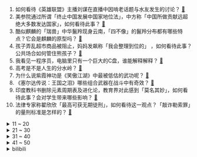 1. 如何看待《英雄联盟》主播刘谋在直播中因啃老话题与水友发生的讨论？ [:link:](https://www.zhihu.com/question/605625422)
2. 美参院通过所谓「终止中国发展中国家地位法」，中方称「中国所做贡献远超绝大多数发达国家」，如何看待此事？ [:link:](https://www.zhihu.com/question/605664006)
3. 酷似麒麟的「瑞兽」中华鬣羚现身云南，「四不像」的鬣羚分布都有哪些特点？它会是麒麟的原型吗？ [:link:](https://www.zhihu.com/question/605708175)
4. 孩子弄乱超市商品被阻止，妈妈发飙称「我会整理到位的」 ，如何看待此事？公共场合如何管住熊孩子？ [:link:](https://www.zhihu.com/question/605480699)
5. 我看见一程序员，电脑里只有一个巨大的C盘，谁能解释解释？ [:link:](https://www.zhihu.com/question/605106173)
6. 高考是不是人生的分水岭？ [:link:](https://www.zhihu.com/question/605189488)
7. 为什么说紫霞神功是《笑傲江湖》中最被低估的武功呢？ [:link:](https://www.zhihu.com/question/496127391)
8. 《塞尔达传说：王国之泪》哪些组合武器在战斗中有奇效？ [:link:](https://www.zhihu.com/question/600754180)
9. 印度教科书删除元素周期表及进化论，教育界对此感到「莫名其妙」，如何看待此事？会对学生带来哪些影响？ [:link:](https://www.zhihu.com/question/604386757)
10. 法律专家称翟欣欣「最高可获无期徒刑」，如何看待这一观点？「敲诈勒索罪」的量刑标准是怎样的？ [:link:](https://www.zhihu.com/question/605717059)
<details>
<summary>11 ~ 20</summary>

11. 国企领导与女子牵手被街拍，摄影师是立功还是该担责？街拍盛行，是否会侵犯肖像权，还有哪些问题值得关注？ [:link:](https://www.zhihu.com/question/605478314)
12. 为何 23 年的梅西和 22 年的C罗一样没有五大联赛俱乐部报价，最后也是去了非主流联赛？ [:link:](https://www.zhihu.com/question/605447222)
13. 北京拟规定共有产权房取得不动产权证满 5 年，可按市场价转让，将给房地产市场带来哪些影响？ [:link:](https://www.zhihu.com/question/605670192)
14. 2022 届本科毕业生仅 6.9%月收入过万，超八成高职生起薪低于 6000 元，该薪资水平合理吗？ [:link:](https://www.zhihu.com/question/605658808)
15. 女生为什么会有小肚子？ [:link:](https://www.zhihu.com/question/315106829)
16. 美国脱口秀演员拿 MH370 失联当笑料，引马外交部抗议，如何看待这段表演？ [:link:](https://www.zhihu.com/question/605493833)
17. 如何评价《咒术回战》漫画最新225话，五条悟疑似被宿傩干掉？ [:link:](https://www.zhihu.com/question/605269238)
18. 卡霍夫卡水电站大坝被破坏，到底是什么力量让能抵御核弹袭击的水坝「断成两半」？ [:link:](https://www.zhihu.com/question/605615861)
19. 中国古代的建筑图纸不用焦点透视法画出，为何工匠们还能精准地建造出需要的建筑？ [:link:](https://www.zhihu.com/question/605244708)
20. 4、5 月房产市场活跃度继续下滑，核心原因是什么？一线城市解除限购能起到救市效果吗？ [:link:](https://www.zhihu.com/question/605670642)
</details>
<details>
<summary>21 ~ 30</summary>

21. 无意识的宇宙为什么会产生有意识的人？ [:link:](https://www.zhihu.com/question/572883480)
22. 外媒称美国、日本和台湾地区将共享侦察无人机数据，外交部回应，哪些信息值得关注？ [:link:](https://www.zhihu.com/question/605482052)
23. 所有运动鞋服和装备只买迪卡侬的话，能否满足绝大多数人一生的运动需求？ [:link:](https://www.zhihu.com/question/603156085)
24. 2023 LPL 夏季赛TES 2:1 TT，如何评价这场比赛？ [:link:](https://www.zhihu.com/question/605681553)
25. 有哪些超好用的思维导图软件推荐？ [:link:](https://www.zhihu.com/question/603807084)
26. 如何评价欧阳奋强在饰演《红楼梦》贾宝玉时的演技？ [:link:](https://www.zhihu.com/question/601413049)
27. 高考结束后的当晚你是怎么度过的？还记得当时的心情吗？ [:link:](https://www.zhihu.com/question/605039825)
28. 如何评价张楠、王玉雯、孙艺洲主演的古装剧《微雨燕双飞》？ [:link:](https://www.zhihu.com/question/604860409)
29. 当你碰到一件不开心的事情很想倾诉的时候，身边又只有平时对你也不关心的人，你会跟这个人倾诉吗？ [:link:](https://www.zhihu.com/question/600666477)
30. 普通省级行政区出生的人能记住自己省所有地级行政区吗? [:link:](https://www.zhihu.com/question/598498398)
</details>
<details>
<summary>31 ~ 40</summary>

31. 1500 预算怎么选耳机? [:link:](https://www.zhihu.com/question/604765239)
32. 国产武侠动画《镖人》第 3 - 4集播出，有哪些关注点？ [:link:](https://www.zhihu.com/question/605482620)
33. 有哪些全天戴着耳朵能不胀痛很舒适的蓝牙耳机？ [:link:](https://www.zhihu.com/question/596894468)
34. 电影《教父》中，桑尼被害的深层原因是什么？ [:link:](https://www.zhihu.com/question/600381053)
35. 华为推出首款全栈自主数据库 GaussDB，对此你有哪些期待？ [:link:](https://www.zhihu.com/question/605234450)
36. 父母应该如何培养孩子的独立性? [:link:](https://www.zhihu.com/question/604672375)
37. 联合国、国际货币基金组织、世界银行和经济与合作发展组织等相继上调中国经济增长预期，传递了哪些信息？ [:link:](https://www.zhihu.com/question/605621879)
38. 为什么明朝搞不定蒙古，清朝却能让蒙古彻底臣服？ [:link:](https://www.zhihu.com/question/605206664)
39. 一个优秀的程序员真的能顶10个普通的程序员吗？ [:link:](https://www.zhihu.com/question/32240311)
40. 空气净化器、净水器越来越成为年轻人的家电标配，618 怎么买更科学？ [:link:](https://www.zhihu.com/question/605249266)
</details>
<details>
<summary>41 ~ 50</summary>

41. 夏天如何吃西瓜更健康？切开的西瓜能放多久？西瓜比其它水果更易坏吗？ [:link:](https://www.zhihu.com/question/603815528)
42. 《大明王朝1566》里的锦衣卫朱七，徒手拆了严世蕃的轿子，这是不是不太严谨？ [:link:](https://www.zhihu.com/question/442297537)
43. 辩论的意义是让我们学会理解还是明智？辩论为了什么？ [:link:](https://www.zhihu.com/question/33184266)
44. 如果用 2010 年穆里尼奥带领的国米三冠王阵容，对阵现在瓜迪奥拉的曼城，有多大的胜算？ [:link:](https://www.zhihu.com/question/605327607)
45. 普京称俄罗斯将在准备工作完成后在白俄罗斯部署核武器，此举将对国际局势带来哪些影响？ [:link:](https://www.zhihu.com/question/605734119)
46. 我国汽车出口额首次超过手机，二手车出口业务大涨，一些新能源二手车出口均价已超一万美元，这意味着什么？ [:link:](https://www.zhihu.com/question/605536890)
47. 天津津南区八里台镇局部地面沉降，专家初步判断为突发地质灾害，周围居民何时能回家？后续是否有补偿措施？ [:link:](https://www.zhihu.com/question/605551160)
48. 苹果将 Vision Pro 首年销售目标下调至 15 万台，或因售价过高和产能限制，商业上如何解读？ [:link:](https://www.zhihu.com/question/605636647)
49. 中国篮协官方宣布：恢复新疆男篮注册新运动员资格，哪些信息值得关注？ [:link:](https://www.zhihu.com/question/605633457)
50. 集成灶会颠覆油烟机吗？ [:link:](https://www.zhihu.com/question/417888594)
</details><details>
<summary>bilibili</summary>

</details>